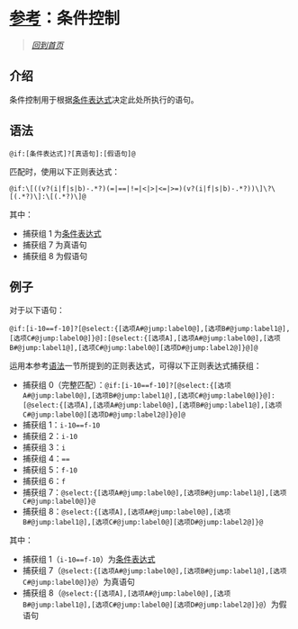 # [参考](../references.md)：条件控制

> [*回到首页*](https://github.com/Flowtopia-Studio/FlowtopiaScript-Documentation)

## 介绍
条件控制用于根据[条件表达式](condition-control/condition-expression.md)决定此处所执行的语句。

## 语法
```
@if:[条件表达式]?[真语句]:[假语句]@
```

匹配时，使用以下正则表达式：
```
@if:\[((v?(i|f|s|b)-.*?)(=|==|!=|<|>|<=|>=)(v?(i|f|s|b)-.*?))\]\?\[(.*?)\]:\[(.*?)\]@
```

其中：
 - 捕获组 1 为[条件表达式](condition-control/condition-expression.md)
 - 捕获组 7 为真语句
 - 捕获组 8 为假语句

## 例子
对于以下语句：
```
@if:[i-10==f-10]?[@select:{[选项A#@jump:label0@],[选项B#@jump:label1@],[选项C#@jump:label0@]}@]:[@select:{[选项A],[选项A#@jump:label0@],[选项B#@jump:label1@],[选项C#@jump:label0@][选项D#@jump:label2@]}@]@
```

运用本参考[语法](#语法)一节所提到的正则表达式，可得以下正则表达式捕获组：
 - 捕获组 0（完整匹配）：`@if:[i-10==f-10]?[@select:{[选项A#@jump:label0@],[选项B#@jump:label1@],[选项C#@jump:label0@]}@]:[@select:{[选项A],[选项A#@jump:label0@],[选项B#@jump:label1@],[选项C#@jump:label0@][选项D#@jump:label2@]}@]@`
 - 捕获组 1：`i-10==f-10`
 - 捕获组 2：`i-10`
 - 捕获组 3：`i`
 - 捕获组 4：`==`
 - 捕获组 5：`f-10`
 - 捕获组 6：`f`
 - 捕获组 7：`@select:{[选项A#@jump:label0@],[选项B#@jump:label1@],[选项C#@jump:label0@]}@`
 - 捕获组 8：`@select:{[选项A],[选项A#@jump:label0@],[选项B#@jump:label1@],[选项C#@jump:label0@][选项D#@jump:label2@]}@`

其中：
 - 捕获组 1（`i-10==f-10`）为[条件表达式](condition-control/condition-expression.md)
 - 捕获组 7（`@select:{[选项A#@jump:label0@],[选项B#@jump:label1@],[选项C#@jump:label0@]}@`）为真语句
 - 捕获组 8（`@select:{[选项A],[选项A#@jump:label0@],[选项B#@jump:label1@],[选项C#@jump:label0@][选项D#@jump:label2@]}@`）为假语句
